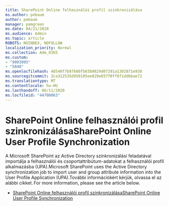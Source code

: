 ```yaml
---
title: SharePoint Online felhasználói profil szinkronizálása
ms.author: pebaum
author: pebaum
manager: pamgreen
ms.date: 04/21/2020
ms.audience: Admin
ms.topic: article
ROBOTS: NOINDEX, NOFOLLOW
localization_priority: Normal
ms.collection: Adm_O365
ms.custom:
- "9003095"
- "5848"
ms.openlocfilehash: 48540f7b97660fb03b0829d07291a1302871e938
ms.sourcegitcommit: 3ca312535d950105ee829e037f0ff8f1ddbbae72
ms.translationtype: MT
ms.contentlocale: hu-HU
ms.lasthandoff: 06/11/2020
ms.locfileid: "44708063"
---
```

# <a name="sharepoint-online-user-profile-synchronization"></a><span data-ttu-id="2f9a9-102">SharePoint Online felhasználói profil szinkronizálása</span><span class="sxs-lookup"><span data-stu-id="2f9a9-102">SharePoint Online User Profile Synchronization</span></span>

<span data-ttu-id="2f9a9-103">A Microsoft SharePoint az Active Directory szinkronizálási feladatával importálja a felhasználói és csoportattribútum-adatokat a felhasználói profil alkalmazásba (UPA).</span><span class="sxs-lookup"><span data-stu-id="2f9a9-103">Microsoft SharePoint uses the Active Directory synchronization job to import user and group attribute information into the User Profile Application (UPA).</span></span><span data-ttu-id="2f9a9-104">További információkért kérjük, olvassa el az alábbi cikket.</span><span class="sxs-lookup"><span data-stu-id="2f9a9-104"> For more information, please see the article below.</span></span>

- [<span data-ttu-id="2f9a9-105">SharePoint Online felhasználói profil szinkronizálása</span><span class="sxs-lookup"><span data-stu-id="2f9a9-105">SharePoint Online User Profile Synchronization</span></span>](https://docs.microsoft.com/sharepoint/user-profile-sync)
